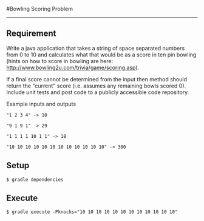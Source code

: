 #Bowling Scoring Problem

---------

## Requirement

Write a java application that takes a string of space separated numbers from 0 to 10 and calculates what that would be as a score in ten pin bowling (hints on how to score in bowling are here: http://www.bowling2u.com/trivia/game/scoring.asp).  
 
If a final score cannot be determined from the input then method should return the "current" score (i.e. assumes any remaining bowls scored 0).  
Include unit tests and post code to a publicly accessible code repository.
 
Example inputs and outputs
    
    "1 2 3 4" -> 10
    
    "9 1 9 1" -> 29
    
    "1 1 1 1 10 1 1" -> 18
    
    "10 10 10 10 10 10 10 10 10 10 10 10" -> 300

## Setup

    $ gradle dependencies
    
## Execute

    $ gradle execute -Pknocks="10 10 10 10 10 10 10 10 10 10 10 10"
